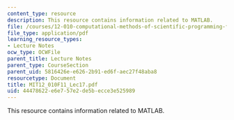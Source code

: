 ```yaml
---
content_type: resource
description: This resource contains information related to MATLAB.
file: /courses/12-010-computational-methods-of-scientific-programming-fall-2011/44478622e6e757e2de5becce3e525989_MIT12_010F11_Lec17.pdf
file_type: application/pdf
learning_resource_types:
- Lecture Notes
ocw_type: OCWFile
parent_title: Lecture Notes
parent_type: CourseSection
parent_uid: 5816426e-e626-2b91-ed6f-aec27f48aba8
resourcetype: Document
title: MIT12_010F11_Lec17.pdf
uid: 44478622-e6e7-57e2-de5b-ecce3e525989
---
```

This resource contains information related to MATLAB.

